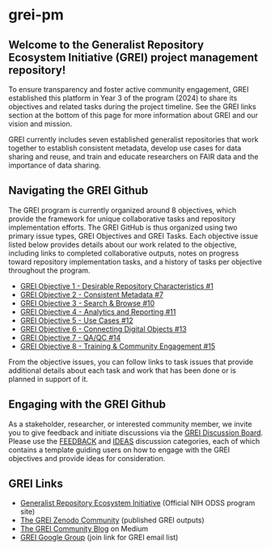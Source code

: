 # grei-pm

## Welcome to the Generalist Repository Ecosystem Initiative (GREI) project management repository!

To ensure transparency and foster active community engagement, GREI established this platform in Year 3 of the program (2024) to share its objectives and related tasks during the project timeline. See the GREI links section at the bottom of this page for more information about GREI and our vision and mission.

GREI currently includes seven established generalist repositories that work together to establish consistent metadata, develop use cases for data sharing and reuse, and train and educate researchers on FAIR data and the importance of data sharing.

## Navigating the GREI Github
The GREI program is currently organized around 8 objectives, which provide the framework for unique collaborative tasks and repository implementation efforts. The GREI GitHub is thus organized using two primary issue types, GREI Objectives and GREI Tasks.
Each objective issue listed below provides details about our work related to the objective, including links to completed collaborative outputs, notes on progress toward repository implementation tasks, and a history of tasks per objective throughout the program. 


- [GREI Objective 1 - Desirable Repository Characteristics #1](https://github.com/NIH-GREI/grei-pm/issues/1)
- [GREI Objective 2 - Consistent Metadata #7](https://github.com/NIH-GREI/grei-pm/issues/7)
- [GREI Objective 3 - Search & Browse #10](https://github.com/NIH-GREI/grei-pm/issues/10)
- [GREI Objective 4 - Analytics and Reporting #11](https://github.com/NIH-GREI/grei-pm/issues/11)
- [GREI Objective 5 - Use Cases #12](https://github.com/NIH-GREI/grei-pm/issues/12)
- [GREI Objective 6 - Connecting Digital Objects #13](https://github.com/NIH-GREI/grei-pm/issues/13)
- [GREI Objective 7 - QA/QC #14](https://github.com/NIH-GREI/grei-pm/issues/14)
- [GREI Objective 8 - Training & Community Engagement #15](https://github.com/NIH-GREI/grei-pm/issues/15)

From the objective issues, you can follow links to task issues that provide additional details about each task and work that has been done or is planned in support of it.

## Engaging with the GREI Github
As a stakeholder, researcher, or interested community member, we invite you to give feedback and initiate discussions via the [GREI Discussion Board](https://github.com/NIH-GREI/grei-pm/discussions). Please use the [FEEDBACK](https://github.com/NIH-GREI/grei-pm/discussions/new?category=feedback) and [IDEAS](https://github.com/NIH-GREI/grei-pm/discussions/new?category=ideas) discussion categories, each of which contains a template guiding users on how to engage with the GREI objectives and provide ideas for consideration.

## GREI Links
- [Generalist Repository Ecosystem Initiative](https://datascience.nih.gov/data-ecosystem/generalist-repository-ecosystem-initiative) (Official NIH ODSS program site)
- [The GREI Zenodo Community](https://zenodo.org/communities/grei/) (published GREI outputs)
- [The GREI Community Blog](https://medium.com/@blog-grei) on Medium
- [GREI Google Group](https://groups.google.com/g/contactgrei) (join link for GREI email list)
